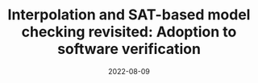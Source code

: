 ---
title: "Interpolation and SAT-based model checking revisited: Adoption to software verification"
collection: publications
date: 2022-08-09
venue: 'Techical Report on arXiv'
paperurl: 'https://doi.org/10.48550/arXiv.2208.05046'
citation: 'Dirk Beyer, Nian-Ze Lee, and Philipp Wendler. arXiv/CoRR, 2208(05046)'
---